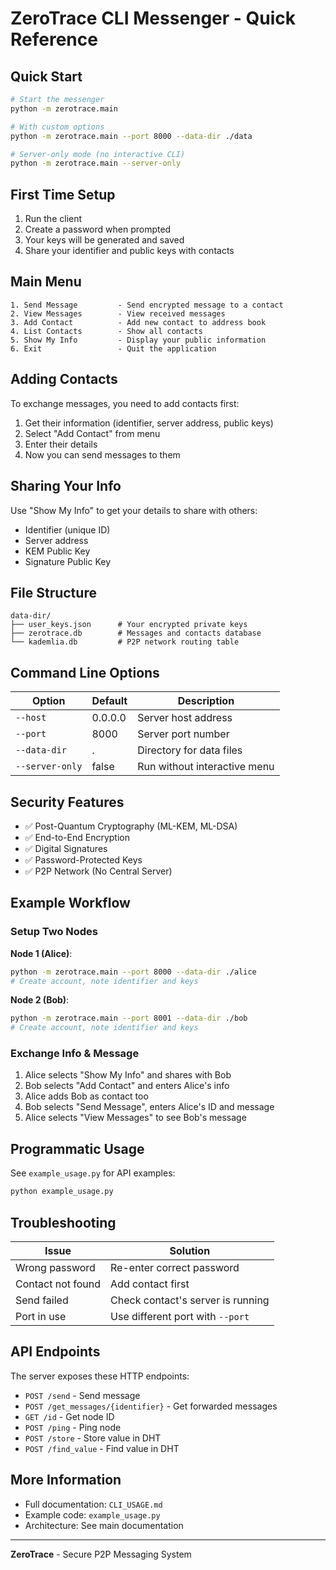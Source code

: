 # ZeroTrace CLI Messenger - Quick Reference

## Quick Start

```bash
# Start the messenger
python -m zerotrace.main

# With custom options
python -m zerotrace.main --port 8000 --data-dir ./data

# Server-only mode (no interactive CLI)
python -m zerotrace.main --server-only
```

## First Time Setup

1. Run the client
2. Create a password when prompted
3. Your keys will be generated and saved
4. Share your identifier and public keys with contacts

## Main Menu

```
1. Send Message         - Send encrypted message to a contact
2. View Messages        - View received messages
3. Add Contact          - Add new contact to address book
4. List Contacts        - Show all contacts
5. Show My Info         - Display your public information
6. Exit                 - Quit the application
```

## Adding Contacts

To exchange messages, you need to add contacts first:

1. Get their information (identifier, server address, public keys)
2. Select "Add Contact" from menu
3. Enter their details
4. Now you can send messages to them

## Sharing Your Info

Use "Show My Info" to get your details to share with others:
- Identifier (unique ID)
- Server address
- KEM Public Key
- Signature Public Key

## File Structure

```
data-dir/
├── user_keys.json      # Your encrypted private keys
├── zerotrace.db        # Messages and contacts database
└── kademlia.db         # P2P network routing table
```

## Command Line Options

| Option | Default | Description |
|--------|---------|-------------|
| `--host` | 0.0.0.0 | Server host address |
| `--port` | 8000 | Server port number |
| `--data-dir` | . | Directory for data files |
| `--server-only` | false | Run without interactive menu |

## Security Features

- ✅ Post-Quantum Cryptography (ML-KEM, ML-DSA)
- ✅ End-to-End Encryption
- ✅ Digital Signatures
- ✅ Password-Protected Keys
- ✅ P2P Network (No Central Server)

## Example Workflow

### Setup Two Nodes

**Node 1 (Alice)**:
```bash
python -m zerotrace.main --port 8000 --data-dir ./alice
# Create account, note identifier and keys
```

**Node 2 (Bob)**:
```bash
python -m zerotrace.main --port 8001 --data-dir ./bob
# Create account, note identifier and keys
```

### Exchange Info & Message

1. Alice selects "Show My Info" and shares with Bob
2. Bob selects "Add Contact" and enters Alice's info
3. Alice adds Bob as contact too
4. Bob selects "Send Message", enters Alice's ID and message
5. Alice selects "View Messages" to see Bob's message

## Programmatic Usage

See `example_usage.py` for API examples:

```bash
python example_usage.py
```

## Troubleshooting

| Issue | Solution |
|-------|----------|
| Wrong password | Re-enter correct password |
| Contact not found | Add contact first |
| Send failed | Check contact's server is running |
| Port in use | Use different port with `--port` |

## API Endpoints

The server exposes these HTTP endpoints:

- `POST /send` - Send message
- `POST /get_messages/{identifier}` - Get forwarded messages
- `GET /id` - Get node ID
- `POST /ping` - Ping node
- `POST /store` - Store value in DHT
- `POST /find_value` - Find value in DHT

## More Information

- Full documentation: `CLI_USAGE.md`
- Example code: `example_usage.py`
- Architecture: See main documentation

---

**ZeroTrace** - Secure P2P Messaging System
